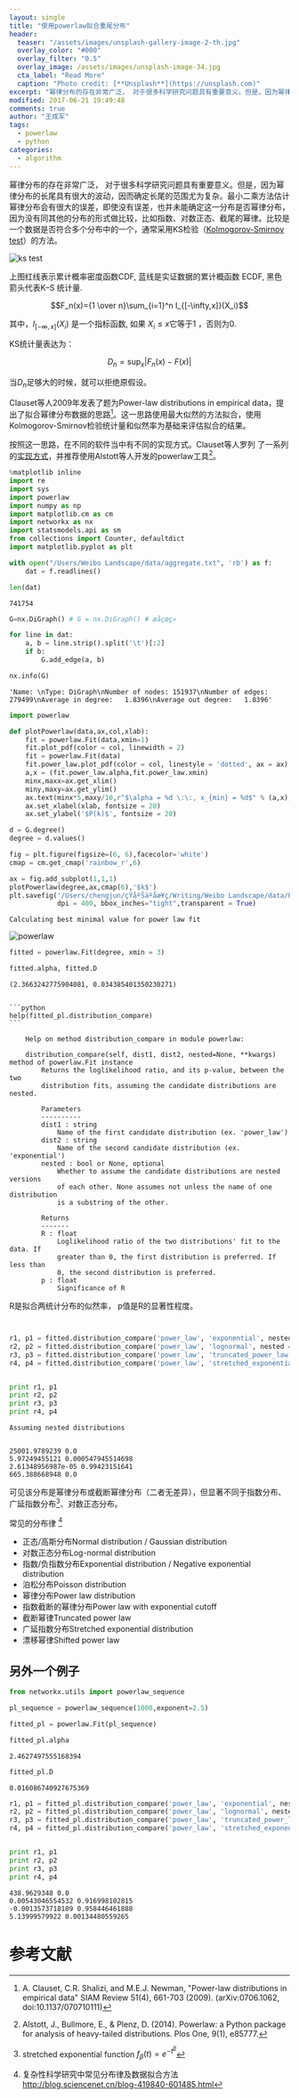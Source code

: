 ```yaml
---
layout: single
title: "使用powerlaw拟合重尾分布"
header:
  teaser: "/assets/images/unsplash-gallery-image-2-th.jpg"
  overlay_color: "#000"
  overlay_filter: "0.5"
  overlay_image: /assets/images/unsplash-image-34.jpg
  cta_label: "Read More"
  caption: "Photo credit: [**Unsplash**](https://unsplash.com)"
excerpt: "幂律分布的存在非常广泛， 对于很多科学研究问题具有重要意义。但是，因为幂律分布的长尾具有很大的波动，因而确定长尾的范围尤为复杂。最小二乘方法估计幂律分布会有很大的误差，即使没有误差，也并未能确定这一分布是否幂律分布，因为没有同其他的分布的形式做比较，比如指数、对数正态、截尾的幂律。Clauset等人2009年发表了题为Power-law distributions in empirical data，提出了拟合幂律分布数据的思路[^clauset]。这一思路使用最大似然的方法拟合，使用Kolmogorov-Smirnov检验统计量和似然率为基础来评估拟合的结果"
modified: 2017-06-21 19:49:48
comments: true
author: "王成军"
tags:
  - powerlaw
  - python
categories:
  - algorithm
---
```


幂律分布的存在非常广泛， 对于很多科学研究问题具有重要意义。但是，因为幂律分布的长尾具有很大的波动，因而确定长尾的范围尤为复杂。最小二乘方法估计幂律分布会有很大的误差，即使没有误差，也并未能确定这一分布是否幂律分布，因为没有同其他的分布的形式做比较，比如指数、对数正态、截尾的幂律。比较是一个数据是否符合多个分布中的一个，通常采用KS检验（[Kolmogorov-Smirnov test](https://en.wikipedia.org/wiki/Kolmogorov%E2%80%93Smirnov_test)）的方法。

![ks test](http://oaf2qt3yk.bkt.clouddn.com/a23f96a8247d118985675c9bb579f75b.png)

上图红线表示累计概率密度函数CDF, 蓝线是实证数据的累计概函数 ECDF, 黑色箭头代表K–S 统计量.


$$F_n(x)={1 \over n}\sum_{i=1}^n I_{[-\infty,x]}(X_i)$$

其中，$I_{[-\infty,x]}(X_i)$ 是一个指标函数, 如果 $X_i \le x$它等于1 ，否则为0.

KS统计量表达为：

$$D_n= \sup_x |F_n(x)-F(x)|$$

当$D_n$足够大的时候，就可以拒绝原假设。

Clauset等人2009年发表了题为Power-law distributions in empirical data，提出了拟合幂律分布数据的思路[^clauset]。这一思路使用最大似然的方法拟合，使用Kolmogorov-Smirnov检验统计量和似然率为基础来评估拟合的结果。



[^clauset]: A. Clauset, C.R. Shalizi, and M.E.J. Newman, "Power-law distributions in empirical data" SIAM Review 51(4), 661-703 (2009). (arXiv:0706.1062, doi:10.1137/070710111)


按照这一思路，在不同的软件当中有不同的实现方式。Clauset等人罗列 了一系列的[实现方式](http://tuvalu.santafe.edu/~aaronc/powerlaws/)，并推荐使用Alstott等人开发的powerlaw工具[^powerlaw]。

[^powerlaw]: Alstott, J., Bullmore, E., & Plenz, D. (2014). Powerlaw: a Python package for analysis of heavy-tailed distributions. Plos One, 9(1), e85777.

```python
%matplotlib inline
import re
import sys
import powerlaw
import numpy as np
import matplotlib.cm as cm
import networkx as nx
import statsmodels.api as sm
from collections import Counter, defaultdict
import matplotlib.pyplot as plt
```


```python
with open("/Users/Weibo Landscape/data/aggregate.txt", 'rb') as f:
    dat = f.readlines()
```


```python
len(dat)
```




    741754




```python
G=nx.DiGraph() # G = nx.DiGraph() # æåçœç»

for line in dat:
    a, b = line.strip().split('\t')[:2]
    if b:
        G.add_edge(a, b)

```


```python
nx.info(G)
```




    'Name: \nType: DiGraph\nNumber of nodes: 151937\nNumber of edges: 279499\nAverage in degree:   1.8396\nAverage out degree:   1.8396'




```python
import powerlaw

def plotPowerlaw(data,ax,col,xlab):
    fit = powerlaw.Fit(data,xmin=1)
    fit.plot_pdf(color = col, linewidth = 2)
    fit = powerlaw.Fit(data)
    fit.power_law.plot_pdf(color = col, linestyle = 'dotted', ax = ax)
    a,x = (fit.power_law.alpha,fit.power_law.xmin)
    minx,maxx=ax.get_xlim()
    miny,maxy=ax.get_ylim()
    ax.text(minx*5,maxy/10,r"$\alpha = %d \:\:, x_{min} = %d$" % (a,x), fontsize = 20)
    ax.set_xlabel(xlab, fontsize = 20)
    ax.set_ylabel('$P(k)$', fontsize = 20)

```


```python
d = G.degree()
degree = d.values()
```


```python
fig = plt.figure(figsize=(6, 6),facecolor='white')
cmap = cm.get_cmap('rainbow_r',6)

ax = fig.add_subplot(1,1,1)
plotPowerlaw(degree,ax,cmap(6),'$k$')
plt.savefig('/Users/chengjun/çŸåºŠäºåæ­¥ç/Writing/Weibo Landscape/data/Figure2_powerlaw_PDF.png',
            dpi = 400, bbox_inches="tight",transparent = True)
```

    Calculating best minimal value for power law fit



![powerlaw](http://oaf2qt3yk.bkt.clouddn.com/5319cfe727b9dcb893d64b3b61ab85b4.png)


```python
fitted = powerlaw.Fit(degree, xmin = 3)

fitted.alpha, fitted.D
```

    (2.3663242775904081, 0.034385401350230271)


    ```python
    help(fitted_pl.distribution_compare)
    ```

        Help on method distribution_compare in module powerlaw:

        distribution_compare(self, dist1, dist2, nested=None, **kwargs) method of powerlaw.Fit instance
            Returns the loglikelihood ratio, and its p-value, between the two
            distribution fits, assuming the candidate distributions are nested.

            Parameters
            ----------
            dist1 : string
                Name of the first candidate distribution (ex. 'power_law')
            dist2 : string
                Name of the second candidate distribution (ex. 'exponential')
            nested : bool or None, optional
                Whether to assume the candidate distributions are nested versions
                of each other. None assumes not unless the name of one distribution
                is a substring of the other.

            Returns
            -------
            R : float
                Loglikelihood ratio of the two distributions' fit to the data. If
                greater than 0, the first distribution is preferred. If less than
                0, the second distribution is preferred.
            p : float
                Significance of R


R是拟合两统计分布的似然率， p值是R的显著性程度。

```python


r1, p1 = fitted.distribution_compare('power_law', 'exponential', nested = True)
r2, p2 = fitted.distribution_compare('power_law', 'lognormal', nested = True)
r3, p3 = fitted.distribution_compare('power_law', 'truncated_power_law', nested = True)
r4, p4 = fitted.distribution_compare('power_law', 'stretched_exponential', nested = True)


print r1, p1
print r2, p2
print r3, p3
print r4, p4
```

    Assuming nested distributions


    25001.9789239 0.0
    5.97249455121 0.000547945514698
    2.61348956987e-05 0.99423151641
    665.388668948 0.0

可见该分布是幂律分布或截断幂律分布（二者无差异），但显著不同于指数分布、广延指数分布[^stretched]、对数正态分布。

[^stretched]: stretched exponential function $f_\beta (t) = e^{ -t^\beta }$

常见的分布律 [^complex]

- 正态/高斯分布Normal distribution / Gaussian distribution
- 对数正态分布Log-normal distribution
- 指数/负指数分布Exponential distribution / Negative exponential distribution
- 泊松分布Poisson distribution
- 幂律分布Power law distribution
- 指数截断的幂律分布Power law with exponential cutoff
-  截断幂律Truncated power law
-  广延指数分布Stretched exponential distribution
-  漂移幂律Shifted power law

[^complex]: 复杂性科学研究中常见分布律及数据拟合方法 http://blog.sciencenet.cn/blog-419840-601485.html

## 另外一个例子

```python
from networkx.utils import powerlaw_sequence

pl_sequence = powerlaw_sequence(1000,exponent=2.5)

fitted_pl = powerlaw.Fit(pl_sequence)

fitted_pl.alpha
```

    2.4627497555168394




```python
fitted_pl.D
```




    0.016086740927675369



```python
r1, p1 = fitted_pl.distribution_compare('power_law', 'exponential', nested = True)
r2, p2 = fitted_pl.distribution_compare('power_law', 'lognormal', nested = True)
r3, p3 = fitted_pl.distribution_compare('power_law', 'truncated_power_law', nested = True)
r4, p4 = fitted_pl.distribution_compare('power_law', 'stretched_exponential', nested = True)


print r1, p1
print r2, p2
print r3, p3
print r4, p4

```

    438.9629348 0.0
    0.00543046554532 0.916998102815
    -0.0013573718109 0.958446461888
    5.13999579922 0.00134480559265


# 参考文献
